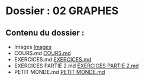# Dossier : 02 GRAPHES
 
 ## Contenu du dossier : 
- Images [Images](./Images)
- COURS.md [COURS.md](./COURS.md)
- EXERCICES.md [EXERCICES.md](./EXERCICES.md)
- EXERCICES PARTIE 2.md [EXERCICES PARTIE 2.md](./EXERCICES_PARTIE_2.md)
- PETIT MONDE.md [PETIT MONDE.md](./PETIT_MONDE.md)
